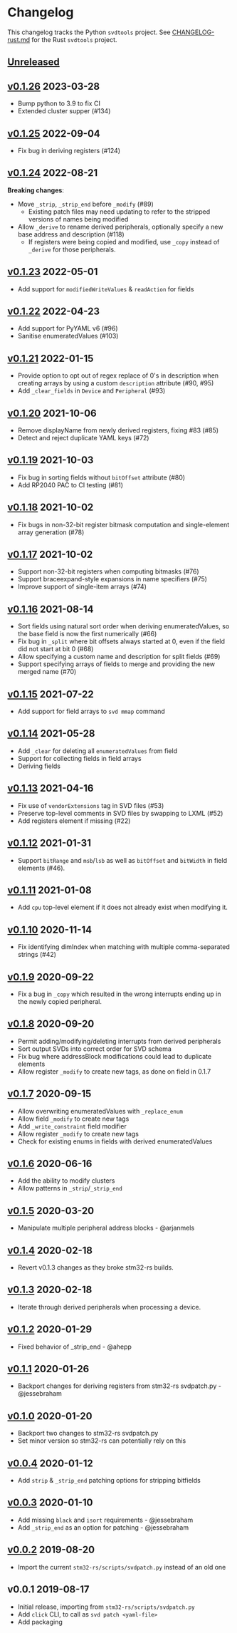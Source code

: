# Changelog

This changelog tracks the Python `svdtools` project. See
[CHANGELOG-rust.md](CHANGELOG-rust.md) for the Rust `svdtools` project.

## [Unreleased]

## [v0.1.26] 2023-03-28

* Bump python to 3.9 to fix CI
* Extended cluster supper (#134)

## [v0.1.25] 2022-09-04

* Fix bug in deriving registers (#124)

## [v0.1.24] 2022-08-21

**Breaking changes**:

* Move `_strip`, `_strip_end` before `_modify` (#89)
    * Existing patch files may need updating to refer to the stripped
      versions of names being modified
* Allow `_derive` to rename derived peripherals, optionally specify a new base
    address and description (#118)
    * If registers were being copied and modified, use `_copy` instead of
      `_derive` for those peripherals.

## [v0.1.23] 2022-05-01

* Add support for `modifiedWriteValues` & `readAction` for fields

## [v0.1.22] 2022-04-23

* Add support for PyYAML v6 (#96)
* Sanitise enumeratedValues (#103)

## [v0.1.21] 2022-01-15

* Provide option to opt out of regex replace of 0's in description when
  creating arrays by using a custom `description` attribute (#90, #95)
* Add `_clear_fields` in `Device` and `Peripheral` (#93)

## [v0.1.20] 2021-10-06

* Remove displayName from newly derived registers, fixing #83 (#85)
* Detect and reject duplicate YAML keys (#72)

## [v0.1.19] 2021-10-03

* Fix bug in sorting fields without `bitOffset` attribute (#80)
* Add RP2040 PAC to CI testing (#81)

## [v0.1.18] 2021-10-02

* Fix bugs in non-32-bit register bitmask computation and
  single-element array generation (#78)

## [v0.1.17] 2021-10-02

* Support non-32-bit registers when computing bitmasks (#76)
* Support braceexpand-style expansions in name specifiers (#75)
* Improve support of single-item arrays (#74)

## [v0.1.16] 2021-08-14

* Sort fields using natural sort order when deriving enumeratedValues,
  so the base field is now the first numerically (#66)
* Fix bug in `_split` where bit offsets always started at 0, even if the
  field did not start at bit 0 (#68)
* Allow specifying a custom name and description for split fields (#69)
* Support specifying arrays of fields to merge and providing the new merged
  name (#70)

## [v0.1.15] 2021-07-22

* Add support for field arrays to `svd mmap` command

## [v0.1.14] 2021-05-28

* Add `_clear` for deleting all `enumeratedValues` from field
* Support for collecting fields in field arrays
* Deriving fields

## [v0.1.13] 2021-04-16

* Fix use of `vendorExtensions` tag in SVD files (#53)
* Preserve top-level comments in SVD files by swapping to LXML (#52)
* Add registers element if missing (#22)

## [v0.1.12] 2021-01-31

* Support `bitRange` and `msb`/`lsb` as well as `bitOffset` and `bitWidth`
  in field elements (#46).

## [v0.1.11] 2021-01-08

* Add `cpu` top-level element if it does not already exist when modifying it.

## [v0.1.10] 2020-11-14

* Fix identifying dimIndex when matching with multiple comma-separated
  strings (#42)

## [v0.1.9] 2020-09-22

* Fix a bug in `_copy` which resulted in the wrong interrupts ending up
  in the newly copied peripheral.

## [v0.1.8] 2020-09-20

* Permit adding/modifying/deleting interrupts from derived peripherals
* Sort output SVDs into correct order for SVD schema
* Fix bug where addressBlock modifications could lead to duplicate elements
* Allow register `_modify` to create new tags, as done on field in 0.1.7

## [v0.1.7] 2020-09-15

* Allow overwriting enumeratedValues with `_replace_enum`
* Allow field `_modify` to create new tags
* Add `_write_constraint` field modifier
* Allow register `_modify` to create new tags
* Check for existing enums in fields with derived enumeratedValues

## [v0.1.6] 2020-06-16

* Add the ability to modify clusters
* Allow patterns in `_strip`/`_strip_end`

## [v0.1.5] 2020-03-20

* Manipulate multiple peripheral address blocks - @arjanmels

## [v0.1.4] 2020-02-18

* Revert v0.1.3 changes as they broke stm32-rs builds.

## [v0.1.3] 2020-02-18

* Iterate through derived peripherals when processing a device.

## [v0.1.2] 2020-01-29

* Fixed behavior of \_strip\_end  - @ahepp

## [v0.1.1] 2020-01-26

* Backport changes for deriving registers from stm32-rs svdpatch.py - @jessebraham

## [v0.1.0] 2020-01-20

* Backport two changes to stm32-rs svdpatch.py
* Set minor version so stm32-rs can potentially rely on this

## [v0.0.4] 2020-01-12

* Add `strip` & `_strip_end` patching options for stripping bitfields

## [v0.0.3] 2020-01-10

* Add missing `black` and `isort` requirements - @jessebraham
* Add `_strip_end` as an option for patching - @jessebraham

## [v0.0.2] 2019-08-20

* Import the current `stm32-rs/scripts/svdpatch.py` instead of an old one

## v0.0.1 2019-08-17

* Initial release, importing from `stm32-rs/scripts/svdpatch.py`
* Add `click` CLI, to call as `svd patch <yaml-file>`
* Add packaging

[Unreleased]: https://github.com/stm32-rs/svdtools/compare/v0.1.26...HEAD
[v0.1.26]: https://github.com/stm32-rs/svdtools/compare/v0.1.25...v0.1.26
[v0.1.25]: https://github.com/stm32-rs/svdtools/compare/v0.1.24...v0.1.25
[v0.1.24]: https://github.com/stm32-rs/svdtools/compare/v0.1.23...v0.1.24
[v0.1.23]: https://github.com/stm32-rs/svdtools/compare/v0.1.22...v0.1.23
[v0.1.22]: https://github.com/stm32-rs/svdtools/compare/v0.1.21...v0.1.22
[v0.1.21]: https://github.com/stm32-rs/svdtools/compare/v0.1.20...v0.1.21
[v0.1.20]: https://github.com/stm32-rs/svdtools/compare/v0.1.19...v0.1.20
[v0.1.19]: https://github.com/stm32-rs/svdtools/compare/v0.1.18...v0.1.19
[v0.1.18]: https://github.com/stm32-rs/svdtools/compare/v0.1.17...v0.1.18
[v0.1.17]: https://github.com/stm32-rs/svdtools/compare/v0.1.16...v0.1.17
[v0.1.16]: https://github.com/stm32-rs/svdtools/compare/v0.1.15...v0.1.16
[v0.1.15]: https://github.com/stm32-rs/svdtools/compare/v0.1.14...v0.1.15
[v0.1.14]: https://github.com/stm32-rs/svdtools/compare/v0.1.13...v0.1.14
[v0.1.13]: https://github.com/stm32-rs/svdtools/compare/v0.1.12...v0.1.13
[v0.1.12]: https://github.com/stm32-rs/svdtools/compare/v0.1.11...v0.1.12
[v0.1.11]: https://github.com/stm32-rs/svdtools/compare/v0.1.10...v0.1.11
[v0.1.10]: https://github.com/stm32-rs/svdtools/compare/v0.1.9...v0.1.10
[v0.1.9]: https://github.com/stm32-rs/svdtools/compare/v0.1.8...v0.1.9
[v0.1.8]: https://github.com/stm32-rs/svdtools/compare/v0.1.7...v0.1.8
[v0.1.7]: https://github.com/stm32-rs/svdtools/compare/v0.1.6...v0.1.7
[v0.1.6]: https://github.com/stm32-rs/svdtools/compare/v0.1.5...v0.1.6
[v0.1.5]: https://github.com/stm32-rs/svdtools/compare/v0.1.4...v0.1.5
[v0.1.4]: https://github.com/stm32-rs/svdtools/compare/v0.1.3...v0.1.4
[v0.1.3]: https://github.com/stm32-rs/svdtools/compare/v0.1.2...v0.1.3
[v0.1.2]: https://github.com/stm32-rs/svdtools/compare/v0.1.1...v0.1.2
[v0.1.1]: https://github.com/stm32-rs/svdtools/compare/v0.1.0...v0.1.1
[v0.1.0]: https://github.com/stm32-rs/svdtools/compare/v0.0.4...v0.1.0
[v0.0.4]: https://github.com/stm32-rs/svdtools/compare/v0.0.3...v0.0.4
[v0.0.3]: https://github.com/stm32-rs/svdtools/compare/v0.0.2...v0.0.3
[v0.0.2]: https://github.com/stm32-rs/svdtools/compare/v0.0.1...v0.0.2
